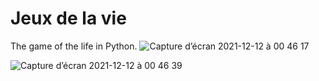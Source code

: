 # Jeux de la vie

The game of the life in Python.
![Capture d’écran 2021-12-12 à 00 46 17](https://user-images.githubusercontent.com/60844500/145695176-448a665b-7228-4dbc-aae7-c9babc7db9f7.png)

![Capture d’écran 2021-12-12 à 00 46 39](https://user-images.githubusercontent.com/60844500/145695177-26294d33-002d-41ff-9022-b76c560afc47.png)
